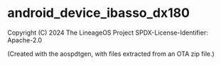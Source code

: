 # android_device_ibasso_dx180


Copyright (C) 2024 The LineageOS Project
SPDX-License-Identifier: Apache-2.0


(Created with the aospdtgen, with files extracted from an OTA zip file.)
